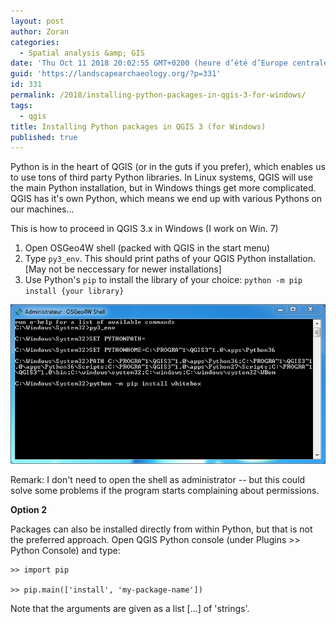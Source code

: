 ```yaml
---
layout: post
author: Zoran
categories:
  - Spatial analysis &amp; GIS
date: 'Thu Oct 11 2018 20:02:55 GMT+0200 (heure d’été d’Europe centrale)'
guid: 'https://landscapearchaeology.org/?p=331'
id: 331
permalink: /2018/installing-python-packages-in-qgis-3-for-windows/
tags:
  - qgis
title: Installing Python packages in QGIS 3 (for Windows)
published: true
---
```


Python is in the heart of QGIS (or in the guts if you prefer), which enables us to use tons of third party Python libraries. In Linux systems, QGIS will use the main Python installation, but in Windows things get more complicated. QGIS has it's own Python, which means we end up with various Pythons on our machines...

This is how to proceed in QGIS 3.x in Windows (I work on Win. 7)
1. Open OSGeo4W shell (packed with QGIS in the start menu)
2. Type ```py3_env```. This should print paths of your QGIS Python installation. [May not be neccessary for newer installations]
3. Use Python's ```pip``` to install the library of your choice: ```python -m pip install {your library}```

[![](/wp/wp-content/uploads/2018/10/Capture.png)](/wp/wp-content/uploads/2018/10/Capture.png)

Remark: I don't need to open the shell as administrator -- but this could solve some problems if the program starts complaining about permissions.

**Option 2**

Packages can also be installed directly from within Python, but that is not the preferred approach. Open QGIS Python console (under Plugins >> Python Console) and type: 

```
>> import pip

>> pip.main(['install', 'my-package-name'])

```
Note that the arguments are given as a list [...] of 'strings'.
